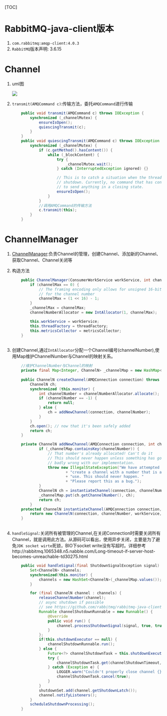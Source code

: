 [TOC]

<!--20181020-->

# RabbitMQ-java-client版本

1. `com.rabbitmq:amqp-client:4.0.3`
2. `RabbitMQ`版本声明: 3.6.15


# Channel

1. uml图
    
    ![](https://gitee.com/jannal/images/raw/master/RabbitMQ/15400145084705.jpg)
2. `transmit(AMQCommand c)`:传输方法，委托`AMQCommand`进行传输
   
    ```java
        public void transmit(AMQCommand c) throws IOException {
            synchronized (_channelMutex) {
                ensureIsOpen();
                quiescingTransmit(c);
            }
        }
        public void quiescingTransmit(AMQCommand c) throws IOException {
            synchronized (_channelMutex) {
                if (c.getMethod().hasContent()) {
                    while (_blockContent) {
                        try {
                            _channelMutex.wait();
                        } catch (InterruptedException ignored) {}
    
                        // This is to catch a situation when the thread wakes up during
                        // shutdown. Currently, no command that has content is allowed
                        // to send anything in a closing state.
                        ensureIsOpen();
                    }
                }
                //调用AMQCommand的传输方法
                c.transmit(this);
            }
        }
    
    
    ```

# ChannelManager

1.  [ChannelManager](https://gitee.com/jannal/rabbitmq/blob/master/rabbitmq-java-client/src/main/java/com/rabbitmq/client/impl/ChannelManager.java):负责Channel的管理，创建Channel、添加新的Channel、获取Channel、Channel关闭等
2. 构造方法
    ```java
        public ChannelManager(ConsumerWorkService workService, int channelMax, ThreadFactory threadFactory, MetricsCollector metricsCollector) {
            if (channelMax == 0) {
                // The framing encoding only allows for unsigned 16-bit integers
                // for the channel number
                channelMax = (1 << 16) - 1;
            }
            _channelMax = channelMax;
            channelNumberAllocator = new IntAllocator(1, channelMax);
    
            this.workService = workService;
            this.threadFactory = threadFactory;
            this.metricsCollector = metricsCollector;
        }
            
    ```
3. 创建Channel,通过`IntAllocator`分配一个Channel编号(channelNumber),使用Map维护ChannelNumber与Channel的映射关系。
    
    ```java
        //维护ChannelNumber与Channel的映射
        private final Map<Integer, ChannelN> _channelMap = new HashMap<Integer, ChannelN>();
        
        public ChannelN createChannel(AMQConnection connection) throws IOException {
            ChannelN ch;
            synchronized (this.monitor) {
                int channelNumber = channelNumberAllocator.allocate();
                if (channelNumber == -1) {
                    return null;
                } else {
                    ch = addNewChannel(connection, channelNumber);
                }
            }
            ch.open(); // now that it's been safely added
            return ch;
        }    
    
        private ChannelN addNewChannel(AMQConnection connection, int channelNumber) {
                if (_channelMap.containsKey(channelNumber)) {
                    // That number's already allocated! Can't do it
                    // This should never happen unless something has gone
                    // badly wrong with our implementation.
                    throw new IllegalStateException("We have attempted to "
                            + "create a channel with a number that is already in "
                            + "use. This should never happen. "
                            + "Please report this as a bug.");
                }
                ChannelN ch = instantiateChannel(connection, channelNumber, this.workService);
                _channelMap.put(ch.getChannelNumber(), ch);
                return ch;
            }
        protected ChannelN instantiateChannel(AMQConnection connection, int channelNumber, ConsumerWorkService workService) {
            return new ChannelN(connection, channelNumber, workService, this.metricsCollector);
        }
         
    
    ```
4. `handleSignal`:关闭所有被管理的Channel,在关闭Connection时需要关闭所有Channel，就是调用此方法。从源码可以看出，使用异步关闭，主要是为了避免`JDK socket wirte`死锁，BIO下socket write没有写超时。详细参考http://rabbitmq.1065348.n5.nabble.com/Long-timeout-if-server-host-becomes-unreachable-td30275.html
   
    ```java
        public void handleSignal(final ShutdownSignalException signal) {
            Set<ChannelN> channels;
            synchronized(this.monitor) {
                channels = new HashSet<ChannelN>(_channelMap.values());
            }
    
            for (final ChannelN channel : channels) {
                releaseChannelNumber(channel);
                // async shutdown if possible
                // see https://github.com/rabbitmq/rabbitmq-java-client/issues/194
                Runnable channelShutdownRunnable = new Runnable() {
                    @Override
                    public void run() {
                        channel.processShutdownSignal(signal, true, true);
                    }
                };
                if(this.shutdownExecutor == null) {
                    channelShutdownRunnable.run();
                } else {
                    Future<?> channelShutdownTask = this.shutdownExecutor.submit(channelShutdownRunnable);
                    try {
                        channelShutdownTask.get(channelShutdownTimeout, TimeUnit.MILLISECONDS);
                    } catch (Exception e) {
                        LOGGER.warn("Couldn't properly close channel {} on shutdown after waiting for {} ms", channel.getChannelNumber(), channelShutdownTimeout);
                        channelShutdownTask.cancel(true);
                    }
                }
                shutdownSet.add(channel.getShutdownLatch());
                channel.notifyListeners();
            }
            scheduleShutdownProcessing();
        }
    
    
    ```